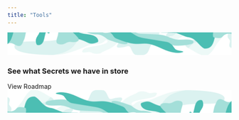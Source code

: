 ```yaml
---
title: "Tools"
---
```


<!-- swirl -->
<column class="ecosystem__green-swirl__top" mode="full">
  <block>
    <img class="get-scrt__align-img" src="../../src/assets/swirl-green-top.svg" alt="Green swirl top graphic" loading="lazy"/>
  </block>
</column>

<!-- Tools -->
<column class="spacer-s bg-black-gradient">
  <block>
    <card-grid-nfts header="Secret NFT Collections" title="Secret NFT Collections" collection="ecosystemNfts" :isPaginated="false" />
  </block>
</column>

<column number="2" number-m="1" number-s="1" weight="left" class="spacer-s bg-dark view-roadmap">
<block>

### See what Secrets we have in store

</block>
<block class="view-roadmap-btn">
<btn class="text-center no-arrow" url="/ecosystem/ecosystem-roadmap">View Roadmap</btn>
</block>
</column>

<column class="spacer-s" number="2" number-m="1" number-s="1">
  <block>
    <general-ctas id="get-started-with-secret" />
  </block>
  <block>
    <general-ctas id="build-on-secret" />
  </block>
</column >

<!-- swirl -->
<column class="ecosystem__green-swirl__bottom">
  <block>
    <img class="get-scrt__align-img" src="../../src/assets/swirl-green-bottom.svg" alt="Green swirl bottom graphic" loading="lazy"/>
  </block>
</column>
